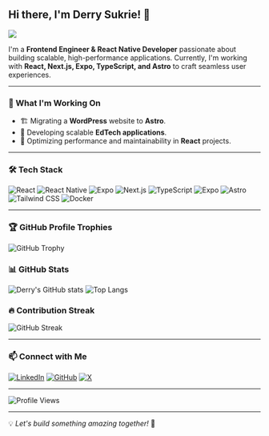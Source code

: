 ## Hi there, I'm Derry Sukrie! 👋

<img src="https://readme-typing-svg.herokuapp.com?font=Fira+Code&weight=500&pause=1000&color=36BCF7&width=500&lines=Frontend+Engineer+%7C+React+Native+Developer;Building+Scalable+and+Performant+Apps"/>

I'm a **Frontend Engineer & React Native Developer** passionate about building scalable, high-performance applications. Currently, I'm working with **React, Next.js, Expo, TypeScript, and Astro** to craft seamless user experiences.

---

### 🚀 What I'm Working On
- 🏗 Migrating a **WordPress** website to **Astro**.
- 📱 Developing scalable **EdTech applications**.
- 🔧 Optimizing performance and maintainability in **React** projects.

---

### 🛠 Tech Stack
![React](https://img.shields.io/badge/React-20232A?style=for-the-badge&logo=react&logoColor=61DAFB)
![React Native](https://img.shields.io/badge/React-20232A?style=for-the-badge&logo=react&logoColor=61DAFB)
![Expo](https://img.shields.io/badge/Expo-20232A?style=for-the-badge&logo=expo&logoColor=61DAFB)
![Next.js](https://img.shields.io/badge/Next.js-000000?style=for-the-badge&logo=next.js&logoColor=white)
![TypeScript](https://img.shields.io/badge/TypeScript-007ACC?style=for-the-badge&logo=typescript&logoColor=white)
![Expo](https://img.shields.io/badge/Expo-000020?style=for-the-badge&logo=expo&logoColor=white)
![Astro](https://img.shields.io/badge/Astro-FF5D01?style=for-the-badge&logo=astro&logoColor=white)
![Tailwind CSS](https://img.shields.io/badge/Tailwind_CSS-38B2AC?style=for-the-badge&logo=tailwind-css&logoColor=white)
![Docker](https://img.shields.io/badge/Docker-2496ED?style=for-the-badge&logo=docker&logoColor=white)

---

### 🏆 GitHub Profile Trophies
![GitHub Trophy](https://github-profile-trophy.vercel.app/?username=derrysukrie&theme=radical&no-bg=true&no-frame=true)

### 📊 GitHub Stats
![Derry's GitHub stats](https://github-readme-stats.vercel.app/api?username=derrysukrie&show_icons=true&theme=radical)
![Top Langs](https://github-readme-stats.vercel.app/api/top-langs/?username=derrysukrie&layout=compact&theme=radical)

### 🔥 Contribution Streak
![GitHub Streak](https://github-readme-streak-stats.herokuapp.com/?user=derrysukrie&theme=radical)

---

### 📫 Connect with Me
[![LinkedIn](https://img.shields.io/badge/LinkedIn-0A66C2?style=for-the-badge&logo=linkedin&logoColor=white)](https://linkedin.com/in/derrysukrie)
[![GitHub](https://img.shields.io/badge/GitHub-181717?style=for-the-badge&logo=github&logoColor=white)](https://github.com/derrysukrie)
[![X](https://img.shields.io/badge/Twitter-1DA1F2?style=for-the-badge&logo=twitter&logoColor=white)](https://twitter.com/derrsuk)

---

![Profile Views](https://komarev.com/ghpvc/?username=derrysukrie&color=blue&style=flat)

---
💡 _Let's build something amazing together!_ 🚀

